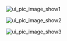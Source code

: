 ![ui_pic_image_show1](./res/ui_pic_image_show1.png)

![ui_pic_image_show2](./res/ui_pic_image_show2.png)

![ui_pic_image_show3](./res/ui_pic_image_show3.png)